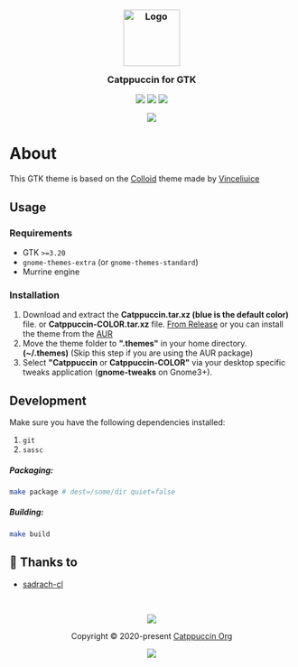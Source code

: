 <h3 align="center">
	<img src="https://raw.githubusercontent.com/catppuccin/catppuccin/dev/assets/logos/exports/1544x1544_circle.png" width="100" alt="Logo"/><br/>
	<img src="https://raw.githubusercontent.com/catppuccin/catppuccin/dev/assets/misc/transparent.png" height="30" width="0px"/>
	Catppuccin for GTK
	<img src="https://raw.githubusercontent.com/catppuccin/catppuccin/dev/assets/misc/transparent.png" height="30" width="0px"/>
</h3>

<p align="center">
    <a href="https://github.com/catppuccin/gtk/stargazers"><img src="https://img.shields.io/github/stars/catppuccin/gtk?colorA=1e1e28&colorB=c9cbff&style=for-the-badge&logo=starship style=for-the-badge"></a>
    <a href="https://github.com/catppuccin/gtk/issues"><img src="https://img.shields.io/github/issues/catppuccin/gtk?colorA=1e1e28&colorB=f7be95&style=for-the-badge"></a>
    <a href="https://github.com/catppuccin/gtk/contributors"><img src="https://img.shields.io/github/contributors/catppuccin/gtk?colorA=1e1e28&colorB=b1e1a6&style=for-the-badge"></a>
</p>

<p align="center">
  <img src="https://raw.githubusercontent.com/catppuccin/gtk/main/assets/ss.png"/>
</p>

# About

This GTK theme is based on the [Colloid](https://github.com/vinceliuice/Colloid-gtk-theme) theme made by [Vinceliuice](https://github.com/vinceliuice)

## Usage

### Requirements

-   GTK `>=3.20`
-   `gnome-themes-extra` (or `gnome-themes-standard`)
-   Murrine engine

### Installation

1. Download and extract the **Catppuccin.tar.xz (blue is the default color)** file. or **Catppuccin-COLOR.tar.xz** file.
[From Release](https://github.com/sadrach-cl/catppuccin-gtk/releases/) or you can install the theme from the [AUR](https://aur.archlinux.org/packages/catppuccin-gtk-theme)
2. Move the theme folder to **".themes"** in your home directory. **(~/.themes)** (Skip this step if you are using the AUR package)
3. Select **"Catppuccin** or **Catppuccin-COLOR"** via your desktop specific tweaks application (**gnome-tweaks** on Gnome3+).

## Development

Make sure you have the following dependencies installed:

1. `git`
2. `sassc`

##### Packaging:

```bash
make package # dest=/some/dir quiet=false
```

##### Building:

```bash
make build
```

## 💝 Thanks to

-   [sadrach-cl](https://github.com/sadrach-cl)

&nbsp;

<p align="center"><img src="https://raw.githubusercontent.com/catppuccin/catppuccin/dev/assets/footers/gray0_ctp_on_line.svg?sanitize=true" /></p>
<p align="center">Copyright &copy; 2020-present <a href="https://github.com/catppuccin" target="_blank">Catppuccin Org</a>
<p align="center"><a href="https://github.com/catppuccin/catppuccin/blob/main/LICENSE"><img src="https://img.shields.io/static/v1.svg?style=for-the-badge&label=License&message=MIT&logoColor=d9e0ee&colorA=302d41&colorB=c9cbff"/></a></p>

